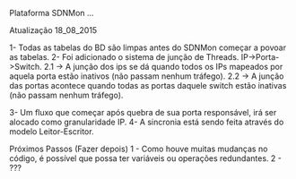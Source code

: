 Plataforma SDNMon ...

Atualização 18_08_2015

1- Todas as tabelas do BD são limpas antes do SDNMon começar a povoar as tabelas.
2- Foi adicionado o sistema de junção de Threads. IP->Porta->Switch.
   2.1 -> A junção dos ips se dá quando todos os IPs mapeados por aquela porta    estão inativos (não passam nenhum tráfego).
   2.2 -> A junção das portas acontece quando todas as portas daquele switch estão inativas (não passam nenhum tráfego). 

3- Um fluxo que começar após quebra de sua porta responsável, irá ser alocado como granularidade IP. 
4- A sincronia está sendo feita através do modelo Leitor-Escritor.  

Próximos Passos (Fazer depois)
1 - Como houve muitas mudanças no código, é possível que possa ter variáveis ou operações redundantes. 
2 - ???

